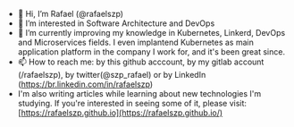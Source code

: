 - 👋 Hi, I’m Rafael (@rafaelszp)
- 👀 I’m interested in Software Architecture and DevOps
- 🌱 I’m currently improving my knowledge in Kubernetes, Linkerd, DevOps and Microservices fields. I even implantend Kubernetes as main application platform in the company I work for, and it's been great since.
- 📫 How to reach me: by this github acccount, by my gitlab account (/rafaelszp),  by twitter(@szp_rafael) or by LinkedIn (https://br.linkedin.com/in/rafaelszp)
- I'm also writing articles while learning about new technologies I'm studying. If you're interested in seeing some of it, please visit: [https://rafaelszp.github.io](https://rafaelszp.github.io/)

<!---
rafaelszp/rafaelszp is a ✨ special ✨ repository because its `README.md` (this file) appears on your GitHub profile.
You can click the Preview link to take a look at your changes.
--->
